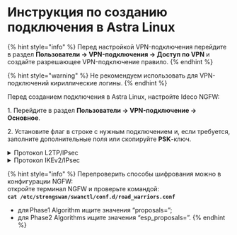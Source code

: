 # Инструкция по созданию подключения в Astra Linux

{% hint style="info" %}
Перед настройкой VPN-подключения перейдите в раздел **Пользователи -> VPN-подключения -> Доступ по VPN** и создайте разрешающее VPN-подключение правило.
{% endhint %}

{% hint style="warning" %}
Не рекомендуем использовать для VPN-подключений кириллические логины.
{% endhint %}

Перед созданием подключения в Astra Linux, настройте Ideco NGFW:

1\. Перейдите в раздел **Пользователи -&gt; VPN-подключение -&gt; Основное**.

2\. Установите флаг в строке с нужным подключением и, если требуется, заполните дополнительные поля или скопируйте **PSK**-ключ.

<details>

<summary>Протокол L2TP/IPsec</summary>

1\. Откройте терминал сочетанием клавиш Ctrl+Alt+F1 и выполните три команды:

    sudo apt update
    sudo apt install network-manager-l2tp-gnome
    sudo reboot

2\. В трее (в настройках сети) выберите **Соединение VPN -> Добавить VPN-соединение**:

![](../../../.gitbook/assets/tray.png)

3\. Выберите тип соединения **Layer 2 Tunneling Protocol (L2TP)** и нажмите **Создать**:

![](../../../.gitbook/assets/tray2.png)

4\. В разделе **VPN** заполните поля:

* **Шлюз** - IP-адрес внешнего интерфейса Ideco NGFW или домен;
* **Имя пользователя** - например, *test*;
* **Пароль** .
  
![](../../../.gitbook/assets/tray3.png)

5\. Нажмите **Настройки IPsec**.

6\. Заполните поля:

* **Pre-shared key** - PSK-ключ из настроек Ideco NGFW (**Пользователи -&gt; VPN-подключение -&gt; Основное**);
* **Phase1** - алгоритм aes256-sha512-modp2048,aes256-sha512-modp1024,aes256-sha1-ecp256,aes256-sha1-modp2048,aes256-sha1-modp1024! \*;
* **Phase2** - алгоритмы aes256-sha512-modp2048,aes256-sha256-modp2048,aes256-sha1-modp2048,aes128-sha1-modp2048,aes256-sha512-modp1024,aes256-sha256-modp1024,aes256-sha1-modp1024,aes128-sha1-modp1024,aes256-sha512,aes256-sha256,aes256-sha1,aes128-sha1! \* 
  
    \* Обязательно поставьте восклицательный знак в конце строки.

Так как Astra Linux по умолчанию запрашивает не самые защищенные алгоритмы, рекомендуем заполнить их самостоятельно.

7\. Нажмите **OК**, затем **Сохранить**.

Далее в трее (в настройках сети) **Соединение VPN** появится VPN-подключение. Для активации установите галку **VPN-соединение**:

![](../../../.gitbook/assets/tray6.png)

</details>

<details>

<summary>Протокол IKEv2/IPsec</summary>

Перед настройкой подключения по протоколу IKEv2 установите корневой сертификат NGFW на устройство пользователя. Скачать сертификат можно одним из способов:

*   В личном кабинете, введя логин/пароль пользователя:

    <img align="left" src="../../../.gitbook/assets/ubuntu16.png" alt="" data-size="original">
    
*   В разделе **Сервисы -> Сертификаты**:

    <img align="left" src="../../../.gitbook/assets/certificates2.png" alt="" data-size="original">

**Создание подключения в Astra Linux**

1\. Откройте терминал сочетанием клавиш Ctrl+Alt+F1 и выполните две команды:
    
    sudo apt install libcharon-extra-plugins
    sudo apt install -y network-manager-strongswan libcharon-extra-plugins libstrongswan-extra-plugins

2\. После окончания установки перезагрузите компьютер:

    sudo reboot

3\. В трее (в настройках сети) выберите **Соединение VPN -> Добавить VPN-соединение**:

![](../../../.gitbook/assets/tray.png)

4\. Выберите тип соединения **IPsec/IKEv2(strongswan)** и нажмите **Создать**:

![](../../../.gitbook/assets/tray7.png)

5\. В разделе **VPN** и заполните следующие поля:

* **Имя соединения** - имя подключения;
* **Address** - введите домен, который указан в настройках **Пользователи -&gt; VPN-подключение -&gt; Основное -&gt; Подключение по IKEv2/IPsec**;
* **Certificate** - выберите ранее сохраненный корневой сертификат (если он не был выдан Let`s Encrypt);
* **Authentication** - рекомендуем выбрать EAP;
* **Username** - имя пользователя, которому разрешено подключение по VPN;
* **Password** - пароль пользователя. В правой части поля необходимо выбрать вариант хранения для пароля от VPN-соединения.

Установите флаг **Request an inner IP address** и нажмите **Добавить:**

![](../../../.gitbook/assets/tray8.png)

6\. В трее (в настройках сети) выберите **Соединение VPN** и установите флаг в строке с созданным соединением.

</details>

{% hint style="info" %}
Перепроверить способы шифрования можно в конфигурации NGFW: \
откройте терминал NGFW и проверьте командой:  
**`cat /etc/strongswan/swanctl/conf.d/road_warriors.conf`**
* для Phase1 Algorithm ищите значения “proposals=”;
* для Phase2 Algorithms ищите значения “esp_proposals=”.
{% endhint %}